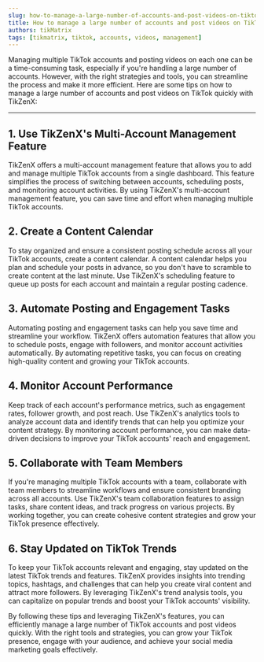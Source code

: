 ```yaml
---
slug: how-to-manage-a-large-number-of-accounts-and-post-videos-on-tiktok-quickly
title: How to manage a large number of accounts and post videos on TikTok quickly
authors: tikMatrix
tags: [tikmatrix, tiktok, accounts, videos, management]
---
```


Managing multiple TikTok accounts and posting videos on each one can be a time-consuming task, especially if you're handling a large number of accounts. However, with the right strategies and tools, you can streamline the process and make it more efficient. Here are some tips on how to manage a large number of accounts and post videos on TikTok quickly with TikZenX:
<!--truncate-->
---

## 1. Use TikZenX's Multi-Account Management Feature

TikZenX offers a multi-account management feature that allows you to add and manage multiple TikTok accounts from a single dashboard. This feature simplifies the process of switching between accounts, scheduling posts, and monitoring account activities. By using TikZenX's multi-account management feature, you can save time and effort when managing multiple TikTok accounts.

## 2. Create a Content Calendar

To stay organized and ensure a consistent posting schedule across all your TikTok accounts, create a content calendar. A content calendar helps you plan and schedule your posts in advance, so you don't have to scramble to create content at the last minute. Use TikZenX's scheduling feature to queue up posts for each account and maintain a regular posting cadence.

## 3. Automate Posting and Engagement Tasks

Automating posting and engagement tasks can help you save time and streamline your workflow. TikZenX offers automation features that allow you to schedule posts, engage with followers, and monitor account activities automatically. By automating repetitive tasks, you can focus on creating high-quality content and growing your TikTok accounts.

## 4. Monitor Account Performance

Keep track of each account's performance metrics, such as engagement rates, follower growth, and post reach. Use TikZenX's analytics tools to analyze account data and identify trends that can help you optimize your content strategy. By monitoring account performance, you can make data-driven decisions to improve your TikTok accounts' reach and engagement.

## 5. Collaborate with Team Members

If you're managing multiple TikTok accounts with a team, collaborate with team members to streamline workflows and ensure consistent branding across all accounts. Use TikZenX's team collaboration features to assign tasks, share content ideas, and track progress on various projects. By working together, you can create cohesive content strategies and grow your TikTok presence effectively.

## 6. Stay Updated on TikTok Trends

To keep your TikTok accounts relevant and engaging, stay updated on the latest TikTok trends and features. TikZenX provides insights into trending topics, hashtags, and challenges that can help you create viral content and attract more followers. By leveraging TikZenX's trend analysis tools, you can capitalize on popular trends and boost your TikTok accounts' visibility.

By following these tips and leveraging TikZenX's features, you can efficiently manage a large number of TikTok accounts and post videos quickly. With the right tools and strategies, you can grow your TikTok presence, engage with your audience, and achieve your social media marketing goals effectively.
